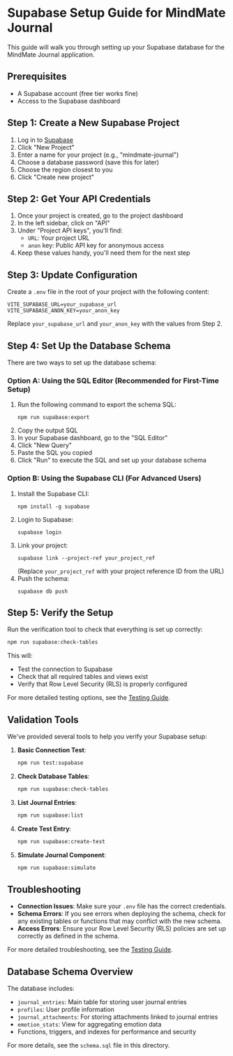 # Supabase Setup Guide for MindMate Journal

This guide will walk you through setting up your Supabase database for the MindMate Journal application.

## Prerequisites

- A Supabase account (free tier works fine)
- Access to the Supabase dashboard

## Step 1: Create a New Supabase Project

1. Log in to [Supabase](https://app.supabase.io/)
2. Click "New Project"
3. Enter a name for your project (e.g., "mindmate-journal")
4. Choose a database password (save this for later)
5. Choose the region closest to you
6. Click "Create new project"

## Step 2: Get Your API Credentials

1. Once your project is created, go to the project dashboard
2. In the left sidebar, click on "API"
3. Under "Project API keys", you'll find:
   - `URL`: Your project URL
   - `anon` key: Public API key for anonymous access
4. Keep these values handy, you'll need them for the next step

## Step 3: Update Configuration

Create a `.env` file in the root of your project with the following content:

```
VITE_SUPABASE_URL=your_supabase_url
VITE_SUPABASE_ANON_KEY=your_anon_key
```

Replace `your_supabase_url` and `your_anon_key` with the values from Step 2.

## Step 4: Set Up the Database Schema

There are two ways to set up the database schema:

### Option A: Using the SQL Editor (Recommended for First-Time Setup)

1. Run the following command to export the schema SQL:
   ```
   npm run supabase:export
   ```
2. Copy the output SQL
3. In your Supabase dashboard, go to the "SQL Editor"
4. Click "New Query"
5. Paste the SQL you copied
6. Click "Run" to execute the SQL and set up your database schema

### Option B: Using the Supabase CLI (For Advanced Users)

1. Install the Supabase CLI:
   ```
   npm install -g supabase
   ```
2. Login to Supabase:
   ```
   supabase login
   ```
3. Link your project:
   ```
   supabase link --project-ref your_project_ref
   ```
   (Replace `your_project_ref` with your project reference ID from the URL)
4. Push the schema:
   ```
   supabase db push
   ```

## Step 5: Verify the Setup

Run the verification tool to check that everything is set up correctly:

```bash
npm run supabase:check-tables
```

This will:
- Test the connection to Supabase
- Check that all required tables and views exist
- Verify that Row Level Security (RLS) is properly configured

For more detailed testing options, see the [Testing Guide](./TESTING.md).

## Validation Tools

We've provided several tools to help you verify your Supabase setup:

1. **Basic Connection Test**:
   ```bash
   npm run test:supabase
   ```

2. **Check Database Tables**:
   ```bash
   npm run supabase:check-tables
   ```

3. **List Journal Entries**:
   ```bash
   npm run supabase:list
   ```

4. **Create Test Entry**:
   ```bash
   npm run supabase:create-test
   ```

5. **Simulate Journal Component**:
   ```bash
   npm run supabase:simulate
   ```

## Troubleshooting

- **Connection Issues**: Make sure your `.env` file has the correct credentials.
- **Schema Errors**: If you see errors when deploying the schema, check for any existing tables or functions that may conflict with the new schema.
- **Access Errors**: Ensure your Row Level Security (RLS) policies are set up correctly as defined in the schema.

For more detailed troubleshooting, see the [Testing Guide](./TESTING.md).

## Database Schema Overview

The database includes:

- `journal_entries`: Main table for storing user journal entries
- `profiles`: User profile information
- `journal_attachments`: For storing attachments linked to journal entries
- `emotion_stats`: View for aggregating emotion data
- Functions, triggers, and indexes for performance and security

For more details, see the `schema.sql` file in this directory. 